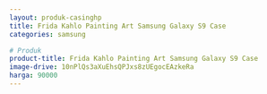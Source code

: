 ```yaml
---
layout: produk-casinghp
title: Frida Kahlo Painting Art Samsung Galaxy S9 Case
categories: samsung

# Produk
product-title: Frida Kahlo Painting Art Samsung Galaxy S9 Case
image-drive: 10nPlQs3aXuEhsQPJxs8zUEgocEAzkeRa
harga: 90000
---
```

